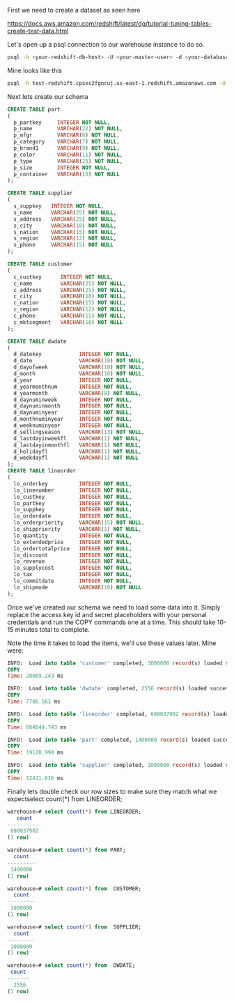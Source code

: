 First we need to create a dataset as seen here

https://docs.aws.amazon.com/redshift/latest/dg/tutorial-tuning-tables-create-test-data.html


Let's open up a psql connection to our warehouse instance to do so.

```bash
psql -h <your-redshift-db-host> -U <your-master-user> -d <your-database-name> -p 5439
```

Mine looks like this

```bash
psql -h test-redshift.cpsxc2fgncuj.us-east-1.redshift.amazonaws.com -U mikesandt -d warehouse -p 5439
```

Next lets create our schema

```sql
CREATE TABLE part
(
  p_partkey     INTEGER NOT NULL,
  p_name        VARCHAR(22) NOT NULL,
  p_mfgr        VARCHAR(6) NOT NULL,
  p_category    VARCHAR(7) NOT NULL,
  p_brand1      VARCHAR(9) NOT NULL,
  p_color       VARCHAR(11) NOT NULL,
  p_type        VARCHAR(25) NOT NULL,
  p_size        INTEGER NOT NULL,
  p_container   VARCHAR(10) NOT NULL
);

CREATE TABLE supplier
(
  s_suppkey   INTEGER NOT NULL,
  s_name      VARCHAR(25) NOT NULL,
  s_address   VARCHAR(25) NOT NULL,
  s_city      VARCHAR(10) NOT NULL,
  s_nation    VARCHAR(15) NOT NULL,
  s_region    VARCHAR(12) NOT NULL,
  s_phone     VARCHAR(15) NOT NULL
);

CREATE TABLE customer
(
  c_custkey      INTEGER NOT NULL,
  c_name         VARCHAR(25) NOT NULL,
  c_address      VARCHAR(25) NOT NULL,
  c_city         VARCHAR(10) NOT NULL,
  c_nation       VARCHAR(15) NOT NULL,
  c_region       VARCHAR(12) NOT NULL,
  c_phone        VARCHAR(15) NOT NULL,
  c_mktsegment   VARCHAR(10) NOT NULL
);

CREATE TABLE dwdate
(
  d_datekey            INTEGER NOT NULL,
  d_date               VARCHAR(19) NOT NULL,
  d_dayofweek          VARCHAR(10) NOT NULL,
  d_month              VARCHAR(10) NOT NULL,
  d_year               INTEGER NOT NULL,
  d_yearmonthnum       INTEGER NOT NULL,
  d_yearmonth          VARCHAR(8) NOT NULL,
  d_daynuminweek       INTEGER NOT NULL,
  d_daynuminmonth      INTEGER NOT NULL,
  d_daynuminyear       INTEGER NOT NULL,
  d_monthnuminyear     INTEGER NOT NULL,
  d_weeknuminyear      INTEGER NOT NULL,
  d_sellingseason      VARCHAR(13) NOT NULL,
  d_lastdayinweekfl    VARCHAR(1) NOT NULL,
  d_lastdayinmonthfl   VARCHAR(1) NOT NULL,
  d_holidayfl          VARCHAR(1) NOT NULL,
  d_weekdayfl          VARCHAR(1) NOT NULL
);
CREATE TABLE lineorder
(
  lo_orderkey          INTEGER NOT NULL,
  lo_linenumber        INTEGER NOT NULL,
  lo_custkey           INTEGER NOT NULL,
  lo_partkey           INTEGER NOT NULL,
  lo_suppkey           INTEGER NOT NULL,
  lo_orderdate         INTEGER NOT NULL,
  lo_orderpriority     VARCHAR(15) NOT NULL,
  lo_shippriority      VARCHAR(1) NOT NULL,
  lo_quantity          INTEGER NOT NULL,
  lo_extendedprice     INTEGER NOT NULL,
  lo_ordertotalprice   INTEGER NOT NULL,
  lo_discount          INTEGER NOT NULL,
  lo_revenue           INTEGER NOT NULL,
  lo_supplycost        INTEGER NOT NULL,
  lo_tax               INTEGER NOT NULL,
  lo_commitdate        INTEGER NOT NULL,
  lo_shipmode          VARCHAR(10) NOT NULL
);
```

Once we've created our schema we need to load some data into it. Simply replace the access key id and secret placeholders with your personal credentials and run the COPY commands one at a time. This should take 10-15 minutes total to complete.

Note the time it takes to load the items, we'll use these values later. Mine were:

```sql
INFO:  Load into table 'customer' completed, 3000000 record(s) loaded successfully.
COPY
Time: 20069.243 ms

INFO:  Load into table 'dwdate' completed, 2556 record(s) loaded successfully.
COPY
Time: 7786.561 ms

INFO:  Load into table 'lineorder' completed, 600037902 record(s) loaded successfully.
COPY
Time: 664644.743 ms

INFO:  Load into table 'part' completed, 1400000 record(s) loaded successfully.
COPY
Time: 19120.994 ms

INFO:  Load into table 'supplier' completed, 1000000 record(s) loaded successfully.
COPY
Time: 12411.616 ms
```

Finally lets double check our row sizes to make sure they match what we expectselect count(*) from LINEORDER;

```sql
warehouse=# select count(*) from LINEORDER;
   count
-----------
 600037902
(1 row)

warehouse=# select count(*) from PART;
  count
---------
 1400000
(1 row)

warehouse=# select count(*) from  CUSTOMER;
  count
---------
 3000000
(1 row)

warehouse=# select count(*) from  SUPPLIER;
  count
---------
 1000000
(1 row)

warehouse=# select count(*) from  DWDATE;
 count
-------
  2556
(1 row)
```

